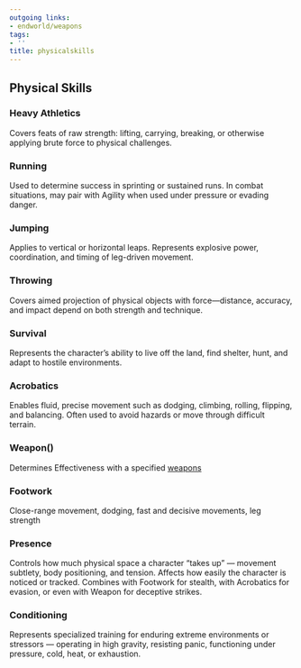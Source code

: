 ```yaml
---
outgoing links:
- endworld/weapons
tags:
- ''
title: physicalskills
---
```

## Physical Skills

### Heavy Athletics

Covers feats of raw strength: lifting, carrying, breaking, or otherwise applying brute force to physical challenges.

### Running

Used to determine success in sprinting or sustained runs. In combat situations, may pair with Agility when used under pressure or evading danger.

### Jumping

Applies to vertical or horizontal leaps. Represents explosive power, coordination, and timing of leg-driven movement.

### Throwing

Covers aimed projection of physical objects with force—distance, accuracy, and impact depend on both strength and technique.

### Survival

Represents the character’s ability to live off the land, find shelter, hunt, and adapt to hostile environments.

### Acrobatics

Enables fluid, precise movement such as dodging, climbing, rolling, flipping, and balancing. Often used to avoid hazards or move through difficult terrain.

### Weapon()

Determines Effectiveness with a specified [weapons](endworld/weapons)

### Footwork

Close-range movement, dodging, fast and decisive movements, leg strength

### Presence

Controls how much physical space a character “takes up” — movement subtlety, body positioning, and tension. Affects how easily the character is noticed or tracked. Combines with Footwork for stealth, with Acrobatics for evasion, or even with Weapon for deceptive strikes.

### Conditioning

Represents specialized training for enduring extreme environments or stressors — operating in high gravity, resisting panic, functioning under pressure, cold, heat, or exhaustion.
